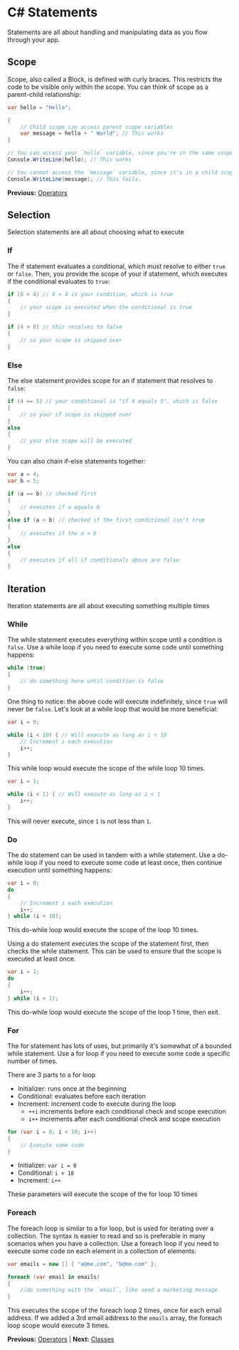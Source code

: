 # C# Statements

Statements are all about handling and manipulating data as you flow through your app.

## Scope

Scope, also called a Block, is defined with curly braces. This restricts the code to be visible only within the scope. You can think of scope as a parent-child relationship:

```cs
var hello = "Hello";

{
    // Child scope can access parent scope variables
    var message = hello + " World"; // This works
}

// You can access your `hello` variable, since you're in the same scope
Console.WriteLine(hello); // This works

// You cannot access the `message` variable, since it's in a child scope
Console.WriteLine(message); // This fails.
```

**Previous:** [Operators](operators.markdown)

## Selection

Selection statements are all about choosing what to execute

### If

The if statement evaluates a conditional, which must resolve to either `true` or `false`. Then, you provide the scope of your if statement, which executes if the conditional evaluates to `true`:

```cs
if (8 > 4) // 8 > 4 is your condition, which is true
{
    // your scope is executed when the conditional is true
}

if (4 > 8) // this resolves to false
{
    // so your scope is skipped over
}
```

### Else

The else statement provides scope for an if statement that resolves to `false`:

```cs
if (4 == 5) // your conditional is "if 4 equals 5", which is false
{
    // so your if scope is skipped over
}
else
{
    // your else scope will be executed
}
```

You can also chain if-else statements together:

```cs
var a = 4;
var b = 5;

if (a == b) // checked first
{
    // executes if a equals b
}
else if (a > b) // checked if the first conditional isn't true
{
    // executes if the a > b
}
else
{
    // executes if all if conditionals above are false
}
```

## Iteration

Iteration statements are all about executing something multiple times

### While

The while statement executes everything within scope until a condition is `false`. Use a while loop if you need to execute some code until something happens:

```cs
while (true)
{
    // do something here until condition is false
}
```

One thing to notice: the above code will execute indefinitely, since `true` will never be `false`. Let's look at a while loop that would be more beneficial:

```cs
var i = 0;

while (i < 10) { // Will execute as long as i < 10
    // Increment i each execution
    i++;
}
```

This while loop would execute the scope of the while loop 10 times.

```cs
var i = 1;

while (i < 1) { // Will execute as long as i < 1
    i++;
}
```

This will never execute, since `1` is not less than `1`.

### Do

The do statement can be used in tandem with a while statement. Use a do-while loop if you need to execute some code at least once, then continue execution until something happens:

```cs
var i = 0;
do
{
    // Increment i each execution
    i++;
} while (i < 10);
```

This do-while loop would execute the scope of the loop 10 times.

Using a do statement executes the scope of the statement first, then checks the while statement. This can be used to ensure that the scope is executed at least once.

```cs
var i = 1;
do
{
    i++;
} while (i < 1);
```

This do-while loop would execute the scope of the loop 1 time, then exit.

### For

The for statement has lots of uses, but primarily it's somewhat of a bounded while statement. Use a for loop if you need to execute some code a specific number of times.

There are 3 parts to a for loop

* Initializer: runs once at the beginning
* Conditional: evaluates before each iteration
* Increment: increment code to execute during the loop
  * `++i` increments before each conditional check and scope execution
  * `i++` increments after each conditional check and scope execution

```cs
for (var i = 0; i < 10; i++)
{
    // Execute some code
}
```

* Initializer: `var i = 0`
* Conditional: `i < 10`
* Increment: `i++`

These parameters will execute the scope of the for loop 10 times

### Foreach

The foreach loop is similar to a for loop, but is used for iterating over a collection. The syntax is easier to read and so is preferable in many scenarios when you have a collection. Use a foreach loop if you need to execute some code on each element in a collection of elements:

```cs
var emails = new [] { "a@me.com", "b@me.com" };

foreach (var email in emails)
{
    //do something with the `email`, like send a marketing message
}
```

This executes the scope of the foreach loop 2 times, once for each email address. If we added a 3rd email address to the `emails` array, the foreach loop scope would execute 3 times.

**Previous:** [Operators](operators.markdown) |
**Next:** [Classes](classes.markdown)
